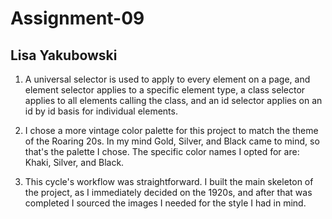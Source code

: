 # Assignment-09
## Lisa Yakubowski

1. A universal selector is used to apply to every element on a page, and element selector
applies to a specific element type, a class selector applies to all elements calling the class,
and an id selector applies on an id by id basis for individual elements.

2. I chose a more vintage color palette for this project to match the theme
of the Roaring 20s. In my mind Gold, Silver, and Black came to mind, so that's
the palette I chose. The specific color names I opted for are: Khaki, Silver,
and Black.

3. This cycle's workflow was straightforward. I built the main skeleton of the project, as I
immediately decided on the 1920s, and after that was completed I sourced the images I needed
for the style I had in mind. 

